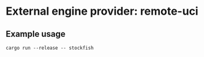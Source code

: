 External engine provider: remote-uci
====================================

Example usage
-------------

```
cargo run --release -- stockfish
```
